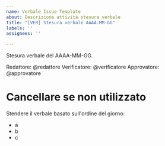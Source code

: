```yaml
---
name: Verbale Issue Template
about: Descrizione attività stesura verbale
title: "[VER] Stesura verbale AAAA-MM-GG"
labels: ''
assignees: ''

---
```


Stesura verbale del AAAA-MM-GG.

Redattore: @redattore
Verificatore: @verificatore
Approvatore: @approvatore

# Cancellare se non utilizzato
Stendere il verbale basato sull'ordine del giorno:
- a
- b
- c
